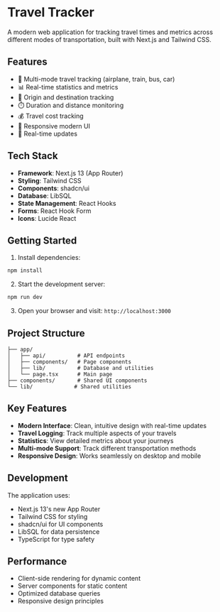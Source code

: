 # Travel Tracker

A modern web application for tracking travel times and metrics across different modes of transportation, built with Next.js and Tailwind CSS.

## Features

- 🚗 Multi-mode travel tracking (airplane, train, bus, car)
- 📊 Real-time statistics and metrics
- 📍 Origin and destination tracking
- ⏱️ Duration and distance monitoring
- 💰 Travel cost tracking
- 📱 Responsive modern UI
- 🔄 Real-time updates

## Tech Stack

- **Framework**: Next.js 13 (App Router)
- **Styling**: Tailwind CSS
- **Components**: shadcn/ui
- **Database**: LibSQL
- **State Management**: React Hooks
- **Forms**: React Hook Form
- **Icons**: Lucide React

## Getting Started

1. Install dependencies:
```bash
npm install
```

2. Start the development server:
```bash
npm run dev
```

3. Open your browser and visit: `http://localhost:3000`

## Project Structure

```
├── app/
│   ├── api/          # API endpoints
│   ├── components/   # Page components
│   ├── lib/          # Database and utilities
│   └── page.tsx      # Main page
├── components/       # Shared UI components
└── lib/             # Shared utilities
```

## Key Features

- **Modern Interface**: Clean, intuitive design with real-time updates
- **Travel Logging**: Track multiple aspects of your travels
- **Statistics**: View detailed metrics about your journeys
- **Multi-mode Support**: Track different transportation methods
- **Responsive Design**: Works seamlessly on desktop and mobile

## Development

The application uses:
- Next.js 13's new App Router
- Tailwind CSS for styling
- shadcn/ui for UI components
- LibSQL for data persistence
- TypeScript for type safety

## Performance

- Client-side rendering for dynamic content
- Server components for static content
- Optimized database queries
- Responsive design principles

